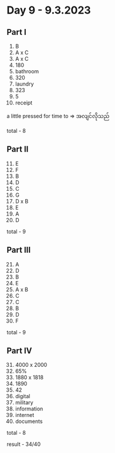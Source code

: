 # Day 9 - 9.3.2023

## Part I

1. B
2. A x C
3. A x C
4. 180
5. bathroom
6. 320
7. laundry
8. 323
9. 5
10. receipt

a little pressed for time to => အလျင်လိုသည်

total - 8

## Part II

11. E
12. F
13. B
14. D
15. C
16. G
17. D x B
18. E
19. A
20. D

total - 9

## Part III

21. A
22. D
23. B
24. E
25. A x B
26. C
27. C
28. B
29. D
30. F

total - 9

## Part IV

31. 4000 x 2000
32. 65% 
33. 1880 x 1818
34. 1890
35. 42
36. digital
37. military
38. information
39. internet
40. documents

total - 8

result - 34/40